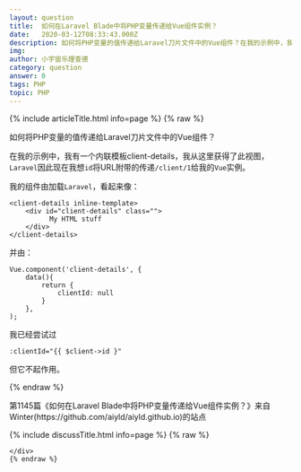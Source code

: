 ```yaml
---
layout: question
title:  如何在Laravel Blade中将PHP变量传递给Vue组件实例？
date:   2020-03-12T08:33:43.000Z
description: 如何将PHP变量的值传递给Laravel刀片文件中的Vue组件？在我的示例中，我有一个内联模板client-details，我从这里获得了此视图，La...
img: 
author: 小宇宙乐理查德
category: question
answer: 0
tags: PHP
topic: PHP
---
```

<div class="article-root">
  <div class="article">
    {% include articleTitle.html info=page %}
    {% raw %}
    <div class="article-content"><p><font style="vertical-align: inherit;"><font style="vertical-align: inherit;">如何将PHP变量的值传递给Laravel刀片文件中的Vue组件？</font></font></p>

<p><font style="vertical-align: inherit;"><font style="vertical-align: inherit;">在我的示例中，我有一个内联模板client-details，我从这里获得了此视图，</font></font><code>Laravel</code><font style="vertical-align: inherit;"><font style="vertical-align: inherit;">因此现在我想</font></font><code>id</code><font style="vertical-align: inherit;"><font style="vertical-align: inherit;">将URL附带的</font><font style="vertical-align: inherit;">传递</font></font><code>/client/1</code><font style="vertical-align: inherit;"><font style="vertical-align: inherit;">给我的</font></font><code>Vue</code><font style="vertical-align: inherit;"><font style="vertical-align: inherit;">实例。</font></font></p>

<p><font style="vertical-align: inherit;"><font style="vertical-align: inherit;">我的组件由加载</font></font><code>Laravel</code><font style="vertical-align: inherit;"><font style="vertical-align: inherit;">，看起来像：</font></font></p>

<pre><code>&lt;client-details inline-template&gt;<font></font>
    &lt;div id="client-details" class=""&gt;<font></font>
          My HTML stuff<font></font>
    &lt;/div&gt;<font></font>
&lt;/client-details&gt;<font></font>
</code></pre>

<p><font style="vertical-align: inherit;"><font style="vertical-align: inherit;">并由：</font></font></p>

<pre><code>Vue.component('client-details', {<font></font>
    data(){<font></font>
        return {<font></font>
            clientId: null<font></font>
        }<font></font>
    },<font></font>
);<font></font>
</code></pre>

<p><font style="vertical-align: inherit;"><font style="vertical-align: inherit;">我已经尝试过 </font></font></p>

<pre><code>:clientId="{{ $client-&gt;id }"
</code></pre>

<p><font style="vertical-align: inherit;"><font style="vertical-align: inherit;">但它不起作用。</font></font></p></div>
    {% endraw %}
  </div>
  <p class="winter_mark">第1145篇《如何在Laravel Blade中将PHP变量传递给Vue组件实例？》来自Winter(https://github.com/aiyld/aiyld.github.io)的站点</p>
  <div class="discuss-wrapper">
    {% include discussTitle.html info=page %}
    {% raw %}
    <div class="discuss-list">
    
    </div>
    {% endraw %}
  </div>
<div>
